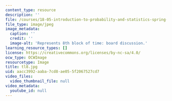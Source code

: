 ```yaml
---
content_type: resource
description: ''
file: /courses/18-05-introduction-to-probability-and-statistics-spring-2014/aacc3992aaba7cd8ae055f2067527cd7_tl8.jpg
file_type: image/jpeg
image_metadata:
  caption: ''
  credit: ''
  image-alt: 'Represents 8th block of time: board discussion.'
learning_resource_types: []
license: https://creativecommons.org/licenses/by-nc-sa/4.0/
ocw_type: OCWImage
resourcetype: Image
title: tl8.jpg
uid: aacc3992-aaba-7cd8-ae05-5f2067527cd7
video_files:
  video_thumbnail_file: null
video_metadata:
  youtube_id: null
---
```

